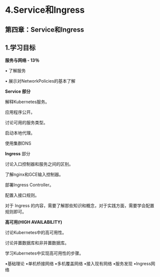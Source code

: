 # 4.Service和Ingress

## 第四章：Service和Ingress

## 1.学习目标

**服务与网络 - 13％**

• 了解服务

• 展示对NetworkPolicies的基本了解

**Service 部分**

解释Kubernetes服务。

应用程序公开。

讨论可用的服务类型。

启动本地代理。

使用集群DNS

**Ingress** 部分

讨论入口控制器和服务之间的区别。

了解nginx和GCE输入控制器。

部署Ingress Controller。

配置入接口规则。

对于 Ingress 的内容，需要了解那些知识和概念，对于实践方面，需要学会配置规则即可。

**高可用(HIGH AVAILABILITY)**

讨论Kubernetes中的高可用性。

讨论并置数据库和非并置数据库。

学习Kubernetes中实现高可用性的步骤。



•基础理论
•单机桥接网络
•多机覆盖网络
•接入现有网络
•服务发现
•Ingress网络
